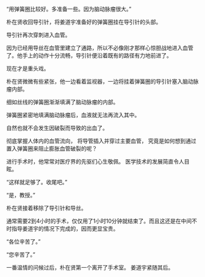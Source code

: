 “用弹簧圈比较好。多准备一些。因为脑动脉瘤很大。”

朴在贤收回导引针，将姜道宇准备好的弹簧圈挂在导引针的头部。

导引针再次穿刺进入血管。

因为已经用导丝在血管里建立了通路，所以不必像刚才那样心惊胆战地进入血管了。他手上的动作十分流畅，导引针便沿着既有的路径有力地前进了。

现在才是重头戏。

朴在贤微微有些紧张，他一边看着监视器，一边将挂着弹簧圈的导引针塞入脑动脉瘤内部。

细如丝线的弹簧圈渐渐填满了脑动脉瘤的内部。

弹簧圈紧密地填满脑动脉瘤后，血液就无法再流入其中。

自然也就不会发生因破裂而导致的出血了。

彻底掌握人体内的血管流向，
将导管插入并穿过主要血管，
究竟是如何想到通过置入弹簧圈来阻止膨胀血管破裂的呢？

进行手术时，他常常对医疗界的先驱们心生敬佩。
医学技术的发展简直令人目眩。

“这样就足够了。收尾吧。”

“是，教授。”

朴在贤接着移除了导引针和导丝。

通常需要2到4小时的手术，仅仅用了1小时10分钟就结束了。而且这还是在中间不时指导姜道宇的情况下完成的，因而更显宝贵。

“各位辛苦了。”

“您辛苦了。”

一番温情的问候过后，朴在贤第一个离开了手术室。
姜道宇紧随其后。